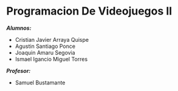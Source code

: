 # Programacion De Videojuegos II
***Alumnos:***
- Cristian Javier Arraya Quispe
- Agustin Santiago Ponce
- Joaquin Amaru Segovia
- Ismael Igancio Miguel Torres

***Profesor:***
- Samuel Bustamante
